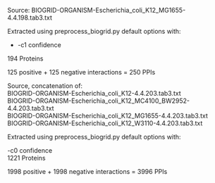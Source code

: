 Source: BIOGRID-ORGANISM-Escherichia_coli_K12_MG1655-4.4.198.tab3.txt  
  
Extracted using preprocess_biogrid.py default options with:  
- -c1 confidence 

194 Proteins  

125 positive + 125 negative interactions = 250 PPIs 

Source, concatenation of:  
BIOGRID-ORGANISM-Escherichia_coli_K12-4.4.203.tab3.txt  
BIOGRID-ORGANISM-Escherichia_coli_K12_MC4100_BW2952-4.4.203.tab3.txt  
BIOGRID-ORGANISM-Escherichia_coli_K12_MG1655-4.4.203.tab3.txt  
BIOGRID-ORGANISM-Escherichia_coli_K12_W3110-4.4.203.tab3.txt  

Extracted using preprocess_biogrid.py default options with:  

-c0 confidence  
1221 Proteins  

1998 positive + 1998 negative interactions = 3996 PPIs  
